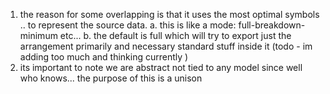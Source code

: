 1. the reason for some overlapping is that it uses the most optimal symbols .. to represent the source data.
a. this is like a mode: full-breakdown-minimum etc... 
b. the default is full which will try to export just the arrangement primarily and necessary standard stuff inside it (todo - im adding too much and thinking currently )
2. its important to note we are abstract not tied to any model since well who knows... the purpose of this is a unison
